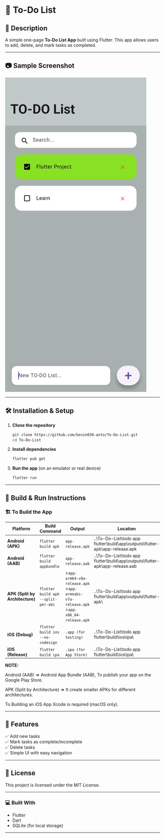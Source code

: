 # 📌 To-Do List

## 📝 Description
A simple one-page **To-Do List App** built using Flutter. This app allows users to add, delete, and mark tasks as completed.

---

## 📷 Sample Screenshot
![To-Do List Screenshot](https://github.com/kevin030-anto/To-Do-List/blob/main/Screenshot%20To-Do%20List.jpg)


---

## 🛠️ Installation & Setup
1. **Clone the repository**
   ```sh
   git clone https://github.com/kevin030-anto/To-Do-List.git
   cd To-Do-List
   ```

2. **Install dependencies**
   ```sh
   flutter pub get
   ```

3. **Run the app** (on an emulator or real device)
   ```sh
   flutter run
   ```

---

## 🚀 Build & Run Instructions
### 🏗️ To Build the App

| **Platform** | **Build Command** | **Output** | **Location** |
|--------------|------------------|---------------------|------------------|
| **Android (APK)**  | `flutter build apk`  | `app-release.apk` | ..\To-Do-List\todo app flutter\build\app\outputs\flutter-apk\app-release.apk |
| **Android (AAB)**  | `flutter build appbundle`  | `app-release.aab` | ..\To-Do-List\todo app flutter\build\app\outputs\flutter-apk\app-release.aab |
| **APK (Split by Architecture)** | `flutter build apk --split-per-abi` | >`app-arm64-v8a-release.apk` >`app-armeabi-v7a-release.apk` >`app-x86_64-release.apk` | ..\To-Do-List\todo app flutter\build\app\outputs\flutter-apk\ |
| **iOS (Debug)**  | `flutter build ios --no-codesign`  | `.app (for testing)` | ..\To-Do-List\todo app flutter\build\ios\ipa\ |
| **iOS (Release)**  | `flutter build ipa`  | `.ipa (for App Store)` | ..\To-Do-List\todo app flutter\build\ios\ipa\ |

**NOTE:**

Android (AAB) => Android App Bundle (AAB), To publish your app on the Google Play Store.

APK (Split by Architecture) => It create smaller APKs for different architectures.

To Building an iOS App Xcode is required (macOS only).

---

## 📌 Features
✅ Add new tasks  
✅ Mark tasks as complete/incomplete  
✅ Delete tasks  
✅ Simple UI with easy navigation  

---

## 📜 License
This project is licensed under the MIT License.

---

### 💻 Built With
- Flutter
- Dart
- SQLite (for local storage)

---

